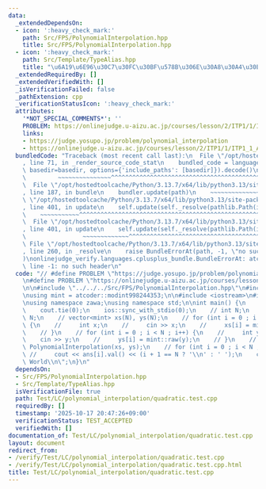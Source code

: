 ```yaml
---
data:
  _extendedDependsOn:
  - icon: ':heavy_check_mark:'
    path: Src/FPS/PolynomialInterpolation.hpp
    title: Src/FPS/PolynomialInterpolation.hpp
  - icon: ':heavy_check_mark:'
    path: Src/Template/TypeAlias.hpp
    title: "\u6A19\u6E96\u30C7\u30FC\u30BF\u578B\u306E\u30A8\u30A4\u30EA\u30A2\u30B9"
  _extendedRequiredBy: []
  _extendedVerifiedWith: []
  _isVerificationFailed: false
  _pathExtension: cpp
  _verificationStatusIcon: ':heavy_check_mark:'
  attributes:
    '*NOT_SPECIAL_COMMENTS*': ''
    PROBLEM: https://onlinejudge.u-aizu.ac.jp/courses/lesson/2/ITP1/1/ITP1_1_A
    links:
    - https://judge.yosupo.jp/problem/polynomial_interpolation
    - https://onlinejudge.u-aizu.ac.jp/courses/lesson/2/ITP1/1/ITP1_1_A
  bundledCode: "Traceback (most recent call last):\n  File \"/opt/hostedtoolcache/Python/3.13.7/x64/lib/python3.13/site-packages/onlinejudge_verify/documentation/build.py\"\
    , line 71, in _render_source_code_stat\n    bundled_code = language.bundle(stat.path,\
    \ basedir=basedir, options={'include_paths': [basedir]}).decode()\n          \
    \         ~~~~~~~~~~~~~~~^^^^^^^^^^^^^^^^^^^^^^^^^^^^^^^^^^^^^^^^^^^^^^^^^^^^^^^^^^^^^^^^^^\n\
    \  File \"/opt/hostedtoolcache/Python/3.13.7/x64/lib/python3.13/site-packages/onlinejudge_verify/languages/cplusplus.py\"\
    , line 187, in bundle\n    bundler.update(path)\n    ~~~~~~~~~~~~~~^^^^^^\n  File\
    \ \"/opt/hostedtoolcache/Python/3.13.7/x64/lib/python3.13/site-packages/onlinejudge_verify/languages/cplusplus_bundle.py\"\
    , line 401, in update\n    self.update(self._resolve(pathlib.Path(included), included_from=path))\n\
    \    ~~~~~~~~~~~^^^^^^^^^^^^^^^^^^^^^^^^^^^^^^^^^^^^^^^^^^^^^^^^^^^^^^^^^^^\n\
    \  File \"/opt/hostedtoolcache/Python/3.13.7/x64/lib/python3.13/site-packages/onlinejudge_verify/languages/cplusplus_bundle.py\"\
    , line 401, in update\n    self.update(self._resolve(pathlib.Path(included), included_from=path))\n\
    \                ~~~~~~~~~~~~~^^^^^^^^^^^^^^^^^^^^^^^^^^^^^^^^^^^^^^^^^^^^\n \
    \ File \"/opt/hostedtoolcache/Python/3.13.7/x64/lib/python3.13/site-packages/onlinejudge_verify/languages/cplusplus_bundle.py\"\
    , line 260, in _resolve\n    raise BundleErrorAt(path, -1, \"no such header\"\
    )\nonlinejudge_verify.languages.cplusplus_bundle.BundleErrorAt: atcoder/internal_math.hpp:\
    \ line -1: no such header\n"
  code: "// #define PROBLEM \"https://judge.yosupo.jp/problem/polynomial_interpolation\"\
    \n#define PROBLEM \"https://onlinejudge.u-aizu.ac.jp/courses/lesson/2/ITP1/1/ITP1_1_A\"\
    \n\n#include \"../../../Src/FPS/PolynomialInterpolation.hpp\"\n#include \"atcoder/modint\"\
    \nusing mint = atcoder::modint998244353;\n\n#include <iostream>\n#include <vector>\n\
    \nusing namespace zawa;\nusing namespace std;\n\nint main() {\n    cin.tie(0);\n\
    \    cout.tie(0);\n    ios::sync_with_stdio(0);\n    // int N;\n    // cin >>\
    \ N;\n    // vector<mint> xs(N), ys(N);\n    // for (int i = 0 ; i < N ; i++)\
    \ {\n    //     int x;\n    //     cin >> x;\n    //     xs[i] = mint::raw(x);\n\
    \    // }\n    // for (int i = 0 ; i < N ; i++) {\n    //     int y;\n    // \
    \    cin >> y;\n    //     ys[i] = mint::raw(y);\n    // }\n    // auto ans =\
    \ PolynomialInterpolation(xs, ys);\n    // for (int i = 0 ; i < N ; i++)\n   \
    \ //     cout << ans[i].val() << (i + 1 == N ? '\\n' : ' ');\n    cout << \"Hello\
    \ World\\n\";\n}\n"
  dependsOn:
  - Src/FPS/PolynomialInterpolation.hpp
  - Src/Template/TypeAlias.hpp
  isVerificationFile: true
  path: Test/LC/polynomial_interpolation/quadratic.test.cpp
  requiredBy: []
  timestamp: '2025-10-17 20:47:26+09:00'
  verificationStatus: TEST_ACCEPTED
  verifiedWith: []
documentation_of: Test/LC/polynomial_interpolation/quadratic.test.cpp
layout: document
redirect_from:
- /verify/Test/LC/polynomial_interpolation/quadratic.test.cpp
- /verify/Test/LC/polynomial_interpolation/quadratic.test.cpp.html
title: Test/LC/polynomial_interpolation/quadratic.test.cpp
---
```

